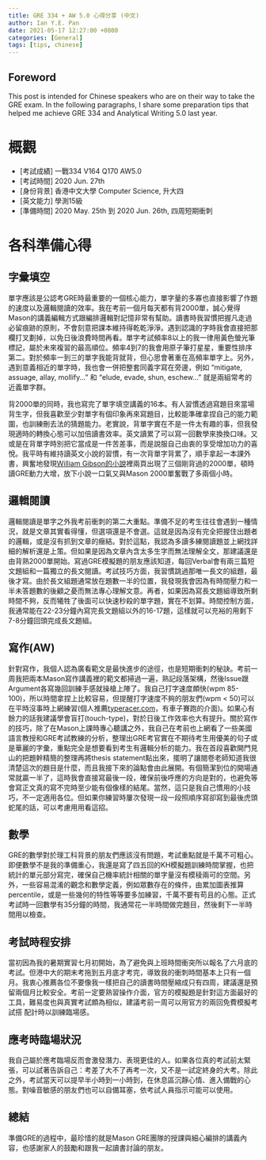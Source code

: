 ```yaml
---
title: GRE 334 + AW 5.0 心得分享 (中文)
author: Ian Y.E. Pan
date: 2021-05-17 12:27:00 +0800
categories: [General]
tags: [tips, chinese]
---
```


## Foreword

This post is intended for Chinese speakers who are on their way to
take the GRE exam. In the following paragraphs, I share some
preparation tips that helped me achieve GRE 334 and Analytical Writing
5.0 last year.

# 概觀
- [考試成績] 一戰334 V164 Q170 AW5.0
- [考試時間] 2020 Jun. 27th
- [身份背景] 香港中文大學 Computer Science, 升大四
- [英文能力] 學測15級
- [準備時間] 2020 May. 25th 到 2020 Jun. 26th, 四周短期衝刺

# 各科準備心得

## 字彙填空

單字應該是公認考GRE時最重要的一個核心能力，單字量的多寡也直接影響了作題的速度以及邏輯閱讀的效率。我在考前一個月每天都有背2000單，誠心覺得Mason的講義編輯方式跟編排邏輯對記憶非常有幫助。讀書時我習慣把握凡走過必留痕跡的原則，不會刻意把課本維持得乾乾淨淨。遇到認識的字時我會直接把那欄打叉劃掉，以免日後浪費時間再看。單字考試頻率8以上的我一律用黃色螢光筆標記，屬於未來複習的最高順位。頻率4到7的我會用原子筆打星星，重要性排序第二。對於頻率一到三的單字我能背就背，但心思會著重在高頻率單字上。另外，遇到意義相近的單字時，我也會一併把整套同義字寫在旁邊，例如 “mitigate, assuage, allay, mollify…” 和 “elude, evade, shun, eschew…” 就是兩組常考的近義單字群。

背2000單的同時，我也寫完了單字填空講義的16本。有人習慣透過寫題目來當場背生字，但我喜歡至少對單字有個印象再來寫題目，比較能準確拿捏自己的能力範圍，也訓練刪去法的猜題能力。老實說，背單字實在不是一件太有趣的事，但我發現適時的轉換心態可以加倍讀書效率。英文讀累了可以寫一回數學來換換口味。又或是在背單字時別把它當成是一件苦差事，而是說服自己由衷的享受增加功力的喜悅。我平時有維持讀英文小說的習慣，有一次背單字背累了，順手拿起一本課外書，興奮地發現[William Gibson的小說](https://en.wikipedia.org/wiki/Neuromancer)裡兩頁出現了三個剛背過的2000單，頓時讀GRE動力大增，放下小說一口氣又與Mason 2000單奮戰了多兩個小時。



## 邏輯閱讀


邏輯閱讀是單字之外我考前衝刺的第二大重點。準備不足的考生往往會遇到一種情況，就是文章其實看得懂，但選項還是不會選。這就是因為沒有完全把握住出題者的邏輯，或是沒有抓到文章的癥結。對於這點，我認為多讀多練閱讀題並上網找詳細的解析還是上策。但如果是因為文章內含太多生字而無法理解全文，那建議還是由背熟2000單開始。寫過GRE模擬題的朋友應該知道，每回Verbal會有兩三篇短文題組和一篇獨立的長文閱讀。考試技巧方面，我習慣跳過那唯一長文的組題，最後才寫。由於長文組題通常放在題數一半的位置，我發現我會因為有時間壓力和一半未答題數的後顧之憂而無法專心理解文意。再者，如果因為寫長文題組導致所剩時間不夠，反而犧牲了後面可以快速秒殺的單字題，實在不划算。時間控制方面，我通常能在22-23分鐘內寫完長文題組以外的16-17題，這樣就可以充裕的用剩下7-8分鐘回頭完成長文題組。


## 寫作(AW)

針對寫作，我個人認為廣看範文是最快進步的途徑，也是短期衝刺的秘訣。考前一周我把兩本Mason寫作講義裡的範文都掃過一遍，熟記段落架構，然後Issue跟Argument各寫幾回訓練手感就操槍上陣了。我自己打字速度頗快(wpm 85-100)，所以時間拿捏上比較容易，但提醒打字速度不夠的朋友們(wpm < 50)可以在平時沒事時上網練習(個人推薦[typeracer.com](https://play.typeracer.com/)，有車子賽跑的介面)。如果心有餘力的話我建議學會盲打(touch-type)，對於日後工作效率也大有提升。關於寫作的技巧，除了在Mason上課時專心聽講之外，我自己在考前也上網看了一些美國語言教授和GRE考試教練的分析，整理出GRE考官實在不期待考生用優美的句子或是華麗的字彙，重點完全是想要看到考生有邏輯分析的能力。我在首段喜歡開門見山的把題幹精簡的整理再將thesis statement點出來，擺明了讓閱卷老師知道我很清楚這次的題目是什麼，而且我接下來的論點會由此展開。有個簡潔到位的開場通常就贏一半了，這時我會直接寫最後一段，確保前後呼應的方向是對的，也避免等會寫正文真的寫不完時至少能有個像樣的結尾。當然，這只是我自己慣用的小技巧，不一定適用各位。但如果你練習時屢次發現一段一段照順序寫卻寫到最後虎頭蛇尾的話，可以考慮用用看這招。


## 數學

GRE的數學對於理工科背景的朋友們應該沒有問題，考試重點就是千萬不可粗心。即便數學不是我的準備重心，我還是寫了四五回的KH模擬題訓練時間掌握，也把統計的單元部分寫完，確保自己機率統計相關的單字量沒有模稜兩可的空間。另外，一些容易混淆的觀念和數學定義，例如眾數存在的條件，由累加圖表推算percentile，或是一些幾何的特性等等要多加練習，千萬不要有苟且的心態。正式考試時一回數學有35分鐘的時間，我通常花一半時間做完題目，然後剩下一半時間用以檢查。

## 考試時程安排

當初因為我的暑期實習七月初開始，為了避免與上班時間衝突所以報名了六月底的考試。但港中大的期末考拖到五月底才考完，導致我的衝刺時間基本上只有一個月。我衷心推薦各位不要像我一樣把自己的讀書時間壓縮成只有四周，建議還是預留兩個月比較安全。考前一定要熟習操作介面，官方的模擬題是針對這方面最好的工具，難易度也與真實考試頗為相似，建議考前一周可以用官方的兩回免費模擬考試搭 配計時以訓練臨場感。

## 應考時臨場狀況

我自己屬於應考臨場反而會激發潛力、表現更佳的人。如果各位真的考試前太緊張，可以試著告訴自己：考差了大不了再考一次，又不是一試定終身的大考。除此之外，考試當天可以提早半小時到一小時到，在休息區沉靜心情、進入備戰的心態。對噪音敏感的朋友們也可以自備耳塞，依考試人員指示可能可以使用。

## 總結

準備GRE的過程中，最珍惜的就是Mason GRE團隊的授課與細心編排的講義內容，也感謝家人的鼓勵和跟我一起讀書討論的朋友。

